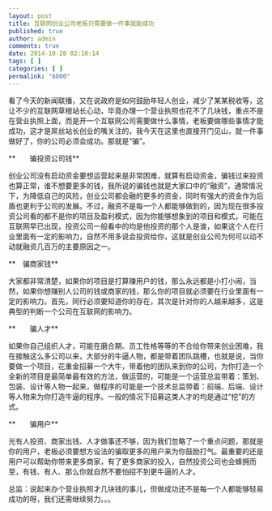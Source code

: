 ```yaml
---
layout: post
title: 互联网创业公司老板只需要做一件事就能成功
published: true
author: admin
comments: true
date: 2014-10-28 02:10:14
tags: [ ]
categories: [ ]
permalink: "6000"
---
```

看了今天的新闻联播，又在说政府是如何鼓励年轻人创业，减少了某某税收等，这让不少的互联网草根站长心动，毕竟办理一个营业执照也花不了几块钱，重点不是在营业执照上面，而是开一个互联网公司需要做什么事情，老板要做哪些事情才能成功，这才是屌丝站长创业的嘴关注的，我今天在这里也直接开门见山，就一件事做好了，你的公司必须会成功。那就是“骗”。

**　　骗投资公司钱**

创业公司没有启动资金要想运营起来是非常困难，就算有启动资金，骗钱过来投资也算正常，谁不想要更多的钱，我所说的骗钱也就是大家口中的“融资”，通常情况下，为降低自己的风险，创业公司都会融的更多的资金，同时有强大的资金作为后盾也更利于公司的发展。不过，融资不是每一个人都能够做到的，因为现在很多投资公司看的都不是你的项目及盈利模式，因为你能够想象到的项目和模式，可能在互联网早已出现，投资公司一般看中的均是他投资的那个人是谁，如果这个人在行业里面有一定的影响力，自然不用多说会投资给你，这就是创业公司为何可以动不动就融资几百万的主要原因之一。

**　骗商家钱**

大家都非常清楚，如果你的项目是打算赚用户的钱，那么永远都是小打小闹，当然，如果你想赚别人公司的钱或商家的钱，那么你的项目就必须要在行业里面有一定的影响力。首先，同行必须要知道你的存在，其次是针对你的人越来越多，这是典型的判断一个公司在互联网的影响力。

**　　骗人才**

如果你自己组织人才，可能在磨合期、员工性格等等的不合给你带来创业困难，我在接触这么多公司以来，大部分的牛逼人物，都是带着团队跳槽，也就是说，当你要做一个项目，花重金招募一个大牛，带着他的团队来到你的公司，为你打造一个全新的项目是最简单最有效的方法，做运营的，可能是一个运营总监带着：策划、包装、设计等人物一起来，做程序的可能是一个技术总监带着：前端、后端、设计等人物来为你打造牛逼的程序。一般的情况下招募这类人才的均是通过“挖”的方式。

**　　骗用户**

光有人投资、商家出钱、人才做事还不够，因为我们忽略了一个重点问题，那就是你的用户，老板必须要想方设法的骗取更多的用户来为你鼓励打气。最重要的还是用户可以帮助你带来更多商家，有了更多商家的投入，自然投资公司也会蜂拥而至，有钱、有人、那么你就自然不要怕招不到更牛逼的人才。

总监：说起来办个营业执照才几块钱的事儿，但做成功还不是每一个人都能够轻易成功的呀，我们还需继续努力。。。